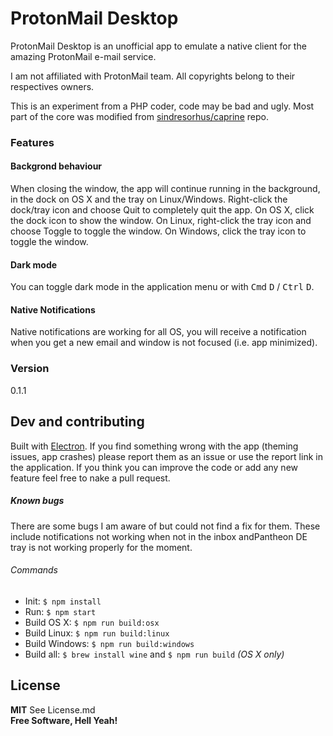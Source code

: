 # ProtonMail Desktop

ProtonMail Desktop is an unofficial app to emulate a native client for the amazing ProtonMail e-mail service.

I am not affiliated with ProtonMail team. All copyrights belong to their respectives owners.

This is an experiment from a PHP coder, code may be bad and ugly. Most part of the core was modified from [sindresorhus/caprine](https://github.com/sindresorhus/caprine) repo.

### Features

#### Backgrond behaviour
When closing the window, the app will continue running in the background, in the dock on OS X and the tray on Linux/Windows. Right-click the dock/tray icon and choose Quit to completely quit the app. On OS X, click the dock icon to show the window. On Linux, right-click the tray icon and choose Toggle to toggle the window. On Windows, click the tray icon to toggle the window.

#### Dark mode
You can toggle dark mode in the application menu or with <kbd>Cmd</kbd> <kbd>D</kbd> / <kbd>Ctrl</kbd> <kbd>D</kbd>.

#### Native Notifications
Native notifications are working for all OS, you will receive a notification when you get a new email and window is not focused (i.e. app minimized).


### Version

0.1.1

## Dev and contributing

Built with [Electron](http://electron.atom.io). If you find something wrong with the app  (theming issues, app crashes) please report them as an issue or use the report link in the application.
If you think you can improve the code or add any new feature feel free to nake a pull request.


##### Known bugs
There are some bugs I am aware of but could not find a fix for them. These include notifications not working when not in the inbox andPantheon DE tray is not working properly for the moment.

###### Commands

- Init: `$ npm install`
- Run: `$ npm start`
- Build OS X: `$ npm run build:osx`
- Build Linux: `$ npm run build:linux`
- Build Windows: `$ npm run build:windows`
- Build all: `$ brew install wine` and `$ npm run build` *(OS X only)*


License
----

**MIT** See License.md  
**Free Software, Hell Yeah!**
